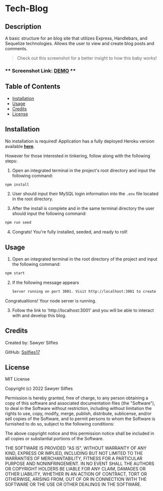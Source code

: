 # Tech-Blog

## Description
A basic structure for an blog site that utilizes Express, Handlebars, and Sequelize technologies. Allows the user to view and create blog posts and comments.

>Check out this screenshot for a better insight to how this baby works!

### ** Screenshot Link: [DEMO](https://tinyurl.com/y4c5k2ns) **


## Table of Contents

- [Installation](#installation)
- [Usage](#usage)
- [Credits](#credits)
- [License](#license)

## Installation 

No installation is required! Application has a fully deployed Heroku version available **[here]()**.

However for those interested in tinkering, follow along with the following steps:

1. Open an integrated terminal in the project's root directory and input the following command:

```bash
npm install
```
2. User should input their MySQL login information into the `.env` file located in the root directory.

3. After the install is complete and in the same terminal directory the user should input the following command:

```bash
npm run seed
```

4. Congrats! You're fully installed, seeded, and ready to roll!

## Usage

1. Open an integrated terminal in the root directory of the project and input the following command: 

```bash
npm start
```

2. If the following message appears 

    ```bash
    Server running on port 3001. Visit http://localhost:3001 to create an account!
    ```
Congratualtions! Your node server is running.

3. Follow the link to 'http://localhost:3001' and you will be able to interact with and develop this blog.

## Credits

Created by: Sawyer Silfies

GitHub: [Ssilfies17](https://github.com/ssilfies17)

## License

MIT License

Copyright (c) 2022 Sawyer Silfies

Permission is hereby granted, free of charge, to any person obtaining a copy
of this software and associated documentation files (the "Software"), to deal
in the Software without restriction, including without limitation the rights
to use, copy, modify, merge, publish, distribute, sublicense, and/or sell
copies of the Software, and to permit persons to whom the Software is
furnished to do so, subject to the following conditions:

The above copyright notice and this permission notice shall be included in all
copies or substantial portions of the Software.

THE SOFTWARE IS PROVIDED "AS IS", WITHOUT WARRANTY OF ANY KIND, EXPRESS OR
IMPLIED, INCLUDING BUT NOT LIMITED TO THE WARRANTIES OF MERCHANTABILITY,
FITNESS FOR A PARTICULAR PURPOSE AND NONINFRINGEMENT. IN NO EVENT SHALL THE
AUTHORS OR COPYRIGHT HOLDERS BE LIABLE FOR ANY CLAIM, DAMAGES OR OTHER
LIABILITY, WHETHER IN AN ACTION OF CONTRACT, TORT OR OTHERWISE, ARISING FROM,
OUT OF OR IN CONNECTION WITH THE SOFTWARE OR THE USE OR OTHER DEALINGS IN THE
SOFTWARE.
